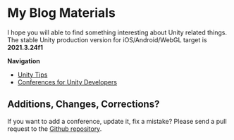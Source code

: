 # My Blog Materials

I hope you will able to find something interesting about Unity related things.
The stable Unity production version for iOS/Android/WebGL target is **2021.3.24f1**

**Navigation**
- [Unity Tips](./Ready/UnityTips/UnityTips.md)
- [Conferences for Unity Developers](./Ready/Conferences/Conferences.md)
## Additions, Changes, Corrections?

If you want to add a conference, update it, fix a mistake? Please send a pull request to the [Github repository](https://github.com/FoxsterDev/MyBlogMaterials).